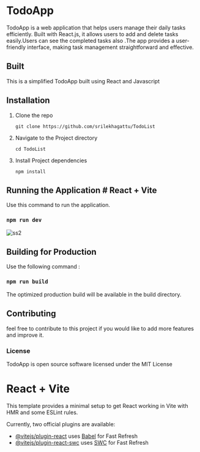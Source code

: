 # TodoApp

TodoApp is a web application that helps users manage their daily tasks efficiently. Built with React.js, it allows users to add and delete tasks easily.Users can see the completed tasks also .The app provides a user-friendly interface, making task management straightforward and effective. 

## Built

This is a simplified TodoApp built using React and Javascript

## Installation

1. Clone the repo
   
    `git clone https://github.com/srilekhagattu/TodoList`
   
2.  Navigate to the Project directory

    `cd TodoList`
    
3. Install Project dependencies

    `npm install`

## Running the Application  # React + Vite
Use this command to run the application.
 ### `npm run dev`

![ss2](https://github.com/user-attachments/assets/6e0795ed-ca2a-4426-b969-151fc0094085)

##  Building for Production

Use the following command :

### `npm run build`

The optimized production build will be available in the build directory.

## Contributing

 feel free to contribute to this project if you would like to add more features and improve it.

### License

TodoApp is open source software licensed under the MIT License


# React + Vite

This template provides a minimal setup to get React working in Vite with HMR and some ESLint rules.

Currently, two official plugins are available:

- [@vitejs/plugin-react](https://github.com/vitejs/vite-plugin-react/blob/main/packages/plugin-react/README.md) uses [Babel](https://babeljs.io/) for Fast Refresh
- [@vitejs/plugin-react-swc](https://github.com/vitejs/vite-plugin-react-swc) uses [SWC](https://swc.rs/) for Fast Refresh
